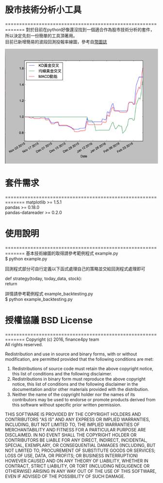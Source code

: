 # 股市技術分析小工具
=============================================================
對於目前在python好像還沒找到一個適合作為股市技術分析的套件，所以決定先刻一份簡單的工具頂著用。   
目前已新增簡易的波段回測投報率線圖，參考自[幣圖誌](http://www.bituzi.com/2014/12/Rbacktest6mins.html)

![範例快照](example_screenshot.png)

# 套件需求
=============================================================
matplotlib >= 1.5.1   
pandas >= 0.18.0   
pandas-datareader >= 0.2.0   

# 使用說明
=============================================================
基本技術線圖的取得請參考範例程式 example.py   
$ python example.py   

回測程式部分可自行定義以下函式處理自己的策略並交給回測程式處理即可   

def strategy(today, today_data, stock):  
	return 

詳情請參考範例程式 example_backtesting.py    
$ python example_backtesting.py   

# 授權協議 BSD License
=============================================================
Copyright (c) 2016, finance4py team   
All rights reserved.   

Redistribution and use in source and binary forms, with or without modification, are permitted provided that the following conditions are met:   

1. Redistributions of source code must retain the above copyright notice, this list of conditions and the following disclaimer.   
2. Redistributions in binary form must reproduce the above copyright notice, this list of conditions and the following disclaimer in the documentation and/or other materials provided with the distribution.   
3. Neither the name of the copyright holder nor the names of its contributors may be used to endorse or promote products derived from this software without specific prior written permission.   

THIS SOFTWARE IS PROVIDED BY THE COPYRIGHT HOLDERS AND CONTRIBUTORS "AS IS" AND ANY EXPRESS OR IMPLIED WARRANTIES, INCLUDING, BUT NOT LIMITED TO, THE IMPLIED WARRANTIES OF MERCHANTABILITY AND FITNESS FOR A PARTICULAR PURPOSE ARE DISCLAIMED. IN NO EVENT SHALL THE COPYRIGHT HOLDER OR CONTRIBUTORS BE LIABLE FOR ANY DIRECT, INDIRECT, INCIDENTAL, SPECIAL, EXEMPLARY, OR CONSEQUENTIAL DAMAGES (INCLUDING, BUT NOT LIMITED TO, PROCUREMENT OF SUBSTITUTE GOODS OR SERVICES; LOSS OF USE, DATA, OR PROFITS; OR BUSINESS INTERRUPTION) HOWEVER CAUSED AND ON ANY THEORY OF LIABILITY, WHETHER IN CONTRACT, STRICT LIABILITY, OR TORT (INCLUDING NEGLIGENCE OR OTHERWISE) ARISING IN ANY WAY OUT OF THE USE OF THIS SOFTWARE, EVEN IF ADVISED OF THE POSSIBILITY OF SUCH DAMAGE.